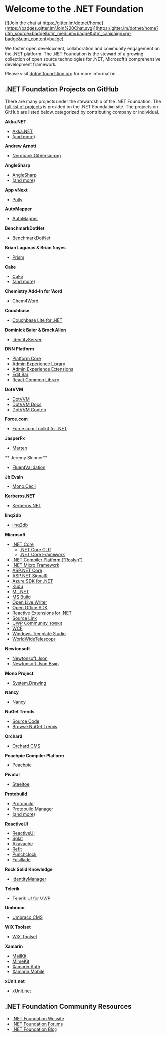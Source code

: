 # Welcome to the .NET Foundation

[![Join the chat at https://gitter.im/dotnet/home](https://badges.gitter.im/Join%20Chat.svg)](https://gitter.im/dotnet/home?utm_source=badge&utm_medium=badge&utm_campaign=pr-badge&utm_content=badge)

We foster open development, collaboration and community engagement on the .NET platform. The .NET Foundation is the steward of a growing collection of open source technologies for .NET, Microsoft’s comprehensive development framework.

Please visit [dotnetfoundation.org](https://dotnetfoundation.org) for more information.

## .NET Foundation Projects on GitHub

There are many projects under the stewardship of the .NET Foundation. The [full list of projects](https://dotnetfoundation.org/projects?type=project) is provided on the .NET Foundation site. The projects on GitHub are listed below, categorized by contributing company or individual.


**Akka.NET**

- [Akka.NET](https://github.com/akkadotnet/akka.net)
- [(and more)](https://github.com/akkadotnet)

**Andrew Arnott**

- [Nerdbank.GitVersioning](https://github.com/dotnet/Nerdbank.GitVersioning)

**AngleSharp**

- [AngleSharp](https://github.com/AngleSharp/AngleSharp)
- [(and more)](https://github.com/AngleSharp)

**App vNext**

- [Polly](https://github.com/App-vNext/Polly)

**AutoMapper**

- [AutoMapper](https://github.com/automapper/automapper)

**BenchmarkDotNet**

- [BenchmarkDotNet](https://github.com/dotnet/BenchmarkDotNet)

**Brian Lagunas & Brian Noyes**

- [Prism](https://github.com/PrismLibrary)

**Cake**

- [Cake](https://github.com/cake-build/cake)
- [(and more)](https://github.com/cake-build)

**Chemistry Add-In for Word**

- [Chem4Word](https://github.com/Chem4Word)

**Couchbase**

- [Couchbase Lite for .NET](https://github.com/couchbaselabs/couchbase-lite-net)

**Dominick Baier & Brock Allen**

- [IdentityServer](https://github.com/identityserver)

**DNN Platform**
  - [Platform Core](https://github.com/dnnsoftware/Dnn.Platform)
  - [Admin Experience Library](https://github.com/dnnsoftware/Dnn.AdminExperience.Library)
  - [Admin Experience Extensions](https://github.com/dnnsoftware/Dnn.AdminExperience.Extensions)
  - [Edit Bar](https://github.com/dnnsoftware/Dnn.EditBar)
  - [React Common Library](https://github.com/dnnsoftware/Dnn.React.Common)

**DotVVM**
- [DotVVM](https://github.com/riganti/dotvvm)
- [DotVVM Docs](https://github.com/riganti/dotvvm-docs)
- [DotVVM Contrib](https://github.com/riganti/dotvvm-contrib)

**Force.com**

- [Force.com Toolkit for .NET](https://github.com/developerforce/Force.com-Toolkit-for-NET)

**JasperFx**

- [Marten](https://github.com/JasperFx/marten)

** Jeremy Skinner**

- [FluentValidation](https://github.com/FluentValidation/FluentValidation)

**Jb Evain**

- [Mono.Cecil](https://github.com/jbevain/cecil)

**Kerberos.NET**

- [Kerberos.NET](https://github.com/dotnet/Kerberos.NET)

**linq2db**

- [linq2db](https://github.com/linq2db/linq2db)

**Microsoft**

- [.NET Core](https://dotnet.github.io/)
  - [.NET Core CLR](https://github.com/dotnet/coreclr)
  - [.NET Core Framework](https://github.com/dotnet/corefx)
- [.NET Compiler Platform ("Roslyn")](https://github.com/dotnet/roslyn)
- [.NET Micro Framework](https://github.com/NETMF/netmf-interpreter)
- [ASP.NET Core](https://github.com/aspnet/home)
- [ASP.NET SignalR](https://github.com/SignalR/SignalR)
- [Azure SDK for .NET](https://github.com/Azure/azure-sdk-for-net)
- [Kudu](https://github.com/projectkudu/kudu)
- [ML.NET](https://github.com/dotnet/machinelearning)
- [MS Build](https://github.com/microsoft/msbuild)
- [Open Live Writer](http://openlivewriter.org)
- [Open Office SDK](https://github.com/officedev/open-xml-sdk)
- [Reactive Extensions for .NET](https://github.com/dotnet/reactive/)
- [Source Link](https://github.com/dotnet/sourcelink)
- [UWP Community Toolkit](https://github.com/Microsoft/UWPCommunityToolkit)
- [WCF](https://github.com/dotnet/wcf)
- [Windows Template Studio](https://github.com/Microsoft/WindowsTemplateStudio/)
- [WorldWideTelescope](https://github.com/WorldWideTelescope)

**Newtonsoft**

- [Newtonsoft.Json](https://github.com/JamesNK/Newtonsoft.Json)
- [Newtonsoft.Json.Bson](https://github.com/JamesNK/Newtonsoft.Json.Bson)

**Mono Project**

- [System.Drawing](https://github.com/mono/mono/tree/master/mcs/class/System.Drawing)

**Nancy**

- [Nancy](https://github.com/NancyFx)

**NuGet Trends**

- [Source Code](https://github.com/dotnet/nuget-trends)
- [Browse NuGet Trends](https://nugettrends.com)

**Orchard**

- [Orchard CMS](https://github.com/OrchardCMS/Orchard)

**Peachpie Compiler Platform**

- [Peachpie](https://github.com/peachpiecompiler/peachpie)

**Pivotal**

- [Steeltoe](https://steeltoe.io)

**Protobuild**

- [Protobuild](https://github.com/Protobuild/Protobuild)
- [Protobuild Manager](https://github.com/Protobuild/Protobuild.Manager)
- [(and more)](https://github.com/Protobuild/)

**ReactiveUI**

- [ReactiveUI](https://github.com/reactiveui/ReactiveUI)
- [Splat](https://github.com/reactiveui/Splat)
- [Akavache](https://github.com/reactiveui/Akavache)
- [Refit](https://github.com/reactiveui/refit)
- [Punchclock](https://github.com/reactiveui/punchclock)
- [Fusillade](https://github.com/reactiveui/Fusillade)

**Rock Solid Knowledge**

- [IdentityManager](https://github.com/IdentityManager/IdentityManager2)

**Telerik**

- [Telerik UI for UWP](https://github.com/telerik/UI-For-UWP/)

**Umbraco**

- [Umbraco CMS](https://github.com/umbraco/Umbraco-CMS)

**WiX Toolset**

- [WiX Toolset](https://github.com/wixtoolset)

**Xamarin**

- [MailKit](https://github.com/jstedfast/MailKit)
- [MimeKit](https://github.com/jstedfast/MimeKit)
- [Xamarin.Auth](https://github.com/xamarin/Xamarin.Auth)
- [Xamarin.Mobile](https://github.com/xamarin/Xamarin.Mobile)

**xUnit.net**

- [xUnit.net](https://github.com/xunit/xunit)

## .NET Foundation Community Resources

- [.NET Foundation Website](https://dotnetfoundation.org)
- [.NET Foundation Forums](https://forums.dotnetfoundation.org/)
- [.NET Foundation Blog](https://dotnetfoundation.org/blog)
